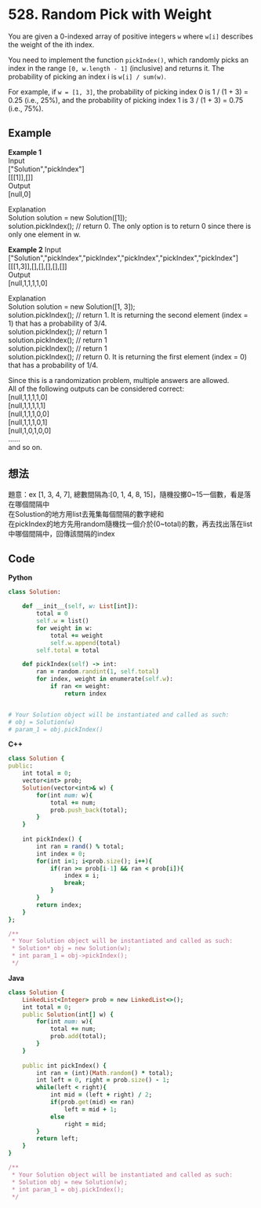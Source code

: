 # 528. Random Pick with Weight
You are given a 0-indexed array of positive integers `w` where `w[i]` describes the weight of the ith index.

You need to implement the function `pickIndex()`, which randomly picks an index in the range `[0, w.length - 1]` (inclusive) and returns it. The probability of picking an index i is `w[i] / sum(w)`.

For example, if `w = [1, 3]`, the probability of picking index 0 is 1 / (1 + 3) = 0.25 (i.e., 25%), and the probability of picking index 1 is 3 / (1 + 3) = 0.75 (i.e., 75%).
 
## Example
**Example 1**  
Input  
["Solution","pickIndex"]  
[[[1]],[]]  
Output  
[null,0]  

Explanation  
Solution solution = new Solution([1]);  
solution.pickIndex(); // return 0. The only option is to return 0 since there is only one element in w.  

**Example 2**
Input  
["Solution","pickIndex","pickIndex","pickIndex","pickIndex","pickIndex"]  
[[[1,3]],[],[],[],[],[]]  
Output  
[null,1,1,1,1,0]  

Explanation  
Solution solution = new Solution([1, 3]);  
solution.pickIndex(); // return 1. It is returning the second element (index = 1) that has a probability of 3/4.  
solution.pickIndex(); // return 1  
solution.pickIndex(); // return 1  
solution.pickIndex(); // return 1  
solution.pickIndex(); // return 0. It is returning the first element (index = 0) that has a probability of 1/4.  

Since this is a randomization problem, multiple answers are allowed.  
All of the following outputs can be considered correct:  
[null,1,1,1,1,0]  
[null,1,1,1,1,1]  
[null,1,1,1,0,0]  
[null,1,1,1,0,1]  
[null,1,0,1,0,0]  
......  
and so on.  

## 想法
題意：ex [1, 3, 4, 7], 總數間隔為:[0, 1, 4, 8, 15]，隨機投擲0~15一個數，看是落在哪個間隔中  
在Solustion的地方用list去蒐集每個間隔的數字總和  
在pickIndex的地方先用random隨機找一個介於(0~total)的數，再去找出落在list中哪個間隔中，回傳該間隔的index  

## Code
**Python**
```ruby
class Solution:

    def __init__(self, w: List[int]):
        total = 0
        self.w = list()
        for weight in w:
            total += weight
            self.w.append(total)
        self.total = total

    def pickIndex(self) -> int:
        ran = random.randint(1, self.total)
        for index, weight in enumerate(self.w):
            if ran <= weight:
                return index


# Your Solution object will be instantiated and called as such:
# obj = Solution(w)
# param_1 = obj.pickIndex()
```
**C++**
```ruby
class Solution {
public:
    int total = 0;
    vector<int> prob;
    Solution(vector<int>& w) {
        for(int num: w){
            total += num;
            prob.push_back(total);
        }
    }
    
    int pickIndex() {
        int ran = rand() % total;
        int index = 0;
        for(int i=1; i<prob.size(); i++){
            if(ran >= prob[i-1] && ran < prob[i]){
                index = i;
                break;
            }
        }
        return index;
    }
};

/**
 * Your Solution object will be instantiated and called as such:
 * Solution* obj = new Solution(w);
 * int param_1 = obj->pickIndex();
 */
```
**Java**
```ruby
class Solution {
    LinkedList<Integer> prob = new LinkedList<>();
    int total = 0;
    public Solution(int[] w) {
        for(int num: w){
            total += num;
            prob.add(total);
        }
    }
    
    public int pickIndex() {
        int ran = (int)(Math.random() * total);
        int left = 0, right = prob.size() - 1;
        while(left < right){
            int mid = (left + right) / 2;
            if(prob.get(mid) <= ran)
                left = mid + 1;
            else
                right = mid;
        }
        return left;
    }
}

/**
 * Your Solution object will be instantiated and called as such:
 * Solution obj = new Solution(w);
 * int param_1 = obj.pickIndex();
 */
```
